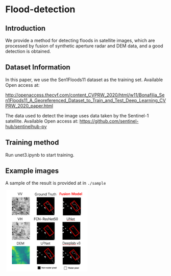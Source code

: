 # Flood-detection

## Introduction

We provide a method for detecting floods in satellite images, which are processed by fusion of synthetic aperture radar and DEM data, and a good detection is obtained.


## Dataset Information

In this paper, we use the Sen1Floods11 dataset as the training set. Available Open access at:

http://openaccess.thecvf.com/content_CVPRW_2020/html/w11/Bonafilia_Sen1Floods11_A_Georeferenced_Dataset_to_Train_and_Test_Deep_Learning_CVPRW_2020_paper.html

The data used to detect the image uses data taken by the Sentinel-1 satellite. Available Open access at: https://github.com/sentinel-hub/sentinelhub-py 


## Training method

Run unet3.ipynb to start training.


## Example images

A sample of the result is provided at in `./sample`

<div>
  <img src="./sample/sample.png" height="256" hspace=3 >
</div>



